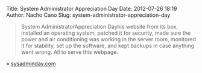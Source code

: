 Title: System Administrator Appreciation Day
Date: 2012-07-26 18:19
Author: Nacho Cano
Slug: system-administrator-appreciation-day

> System AdministratorAppreciation Dayhis website from its box,
> installed an operating system, patched it for security, made sure the
> power and air conditioning was working in the server room, monitored
> it for stability, set up the software, and kept backups in case
> anything went wrong. All to serve this webpage.

» [sysadminday.com][]

  [sysadminday.com]: http://sysadminday.com/
    "System Administrator Appreciation Day"

